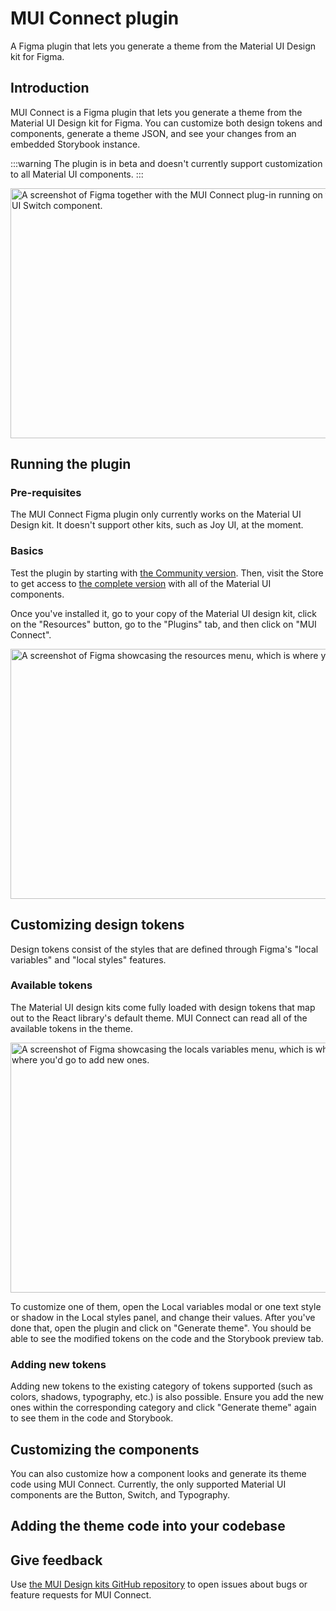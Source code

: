 # MUI Connect plugin

<p class="description">A Figma plugin that lets you generate a theme from the Material UI Design kit for Figma. </p>

## Introduction

MUI Connect is a Figma plugin that lets you generate a theme from the Material UI Design kit for Figma.
You can customize both design tokens and components, generate a theme JSON, and see your changes from an embedded Storybook instance.

:::warning
The plugin is in beta and doesn't currently support customization to all Material UI components.
:::

<img src="/static/material-ui/design-resources/connect.png" style="width: 814px;" alt="A screenshot of Figma together with the MUI Connect plug-in running on the side, doing customziations to the Material UI Switch component." width="1628" height="400" />

## Running the plugin

### Pre-requisites

The MUI Connect Figma plugin only currently works on the Material UI Design kit.
It doesn't support other kits, such as Joy UI, at the moment.

### Basics

Test the plugin by starting with [the Community version](https://www.figma.com/community/file/912837788133317724/material-ui-for-figma-and-mui-x).
Then, visit the Store to get access to [the complete version](https://mui.com/r/material-ui-figma-latest/) with all of the Material UI components.

Once you've installed it, go to your copy of the Material UI design kit, click on the "Resources" button, go to the "Plugins" tab, and then click on "MUI Connect".

<img src="/static/material-ui/design-resources/connect-access.png" style="width: 814px;" alt="A screenshot of Figma showcasing the resources menu, which is where you'd go to access MUI Connect." width="1628" height="400" />

<!-- The image above will be replaced for a better one once the plugin is actually live -->

## Customizing design tokens

Design tokens consist of the styles that are defined through Figma's "local variables" and "local styles" features.

### Available tokens

The Material UI design kits come fully loaded with design tokens that map out to the React library's default theme.
MUI Connect can read all of the available tokens in the theme.

<img src="/static/material-ui/design-resources/connect-variables.png" style="width: 814px;" alt="A screenshot of Figma showcasing the locals variables menu, which is where all of the design tokens are stored and where you'd go to add new ones." width="1628" height="400" />

To customize one of them, open the Local variables modal or one text style or shadow in the Local styles panel, and change their values.
After you've done that, open the plugin and click on "Generate theme".
You should be able to see the modified tokens on the code and the Storybook preview tab.

### Adding new tokens

Adding new tokens to the existing category of tokens supported (such as colors, shadows, typography, etc.) is also possible.
Ensure you add the new ones within the corresponding category and click "Generate theme" again to see them in the code and Storybook.

## Customizing the components

You can also customize how a component looks and generate its theme code using MUI Connect.
Currently, the only supported Material UI components are the Button, Switch, and Typography.

## Adding the theme code into your codebase

## Give feedback

Use [the MUI Design kits GitHub repository](https://github.com/mui/mui-design-kits/issues/new/choose) to open issues about bugs or feature requests for MUI Connect.
